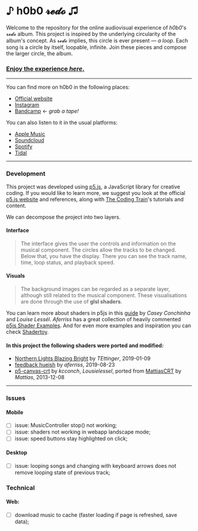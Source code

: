 # ♪ h0b0 𝓻𝓮𝓭𝓸 ♫

Welcome to the repository for the online audiovisual experience of *h0b0*'s 𝓻𝓮𝓭𝓸 album. This project is inspired by the underlying circularity of the album's concept. As 𝓻𝓮𝓭𝓸 implies, this circle is ever present — *a loop*. Each song is a circle by itself, loopable, infinite. Join these pieces and compose the larger circle, the album.

### [Enjoy the experience *here*.](https://redo.h0b0.me)

---

You can find more on h0b0 in the following places:
- [Official website](https://h0b0.me)
- [Instagram](https://www.instagram.com/h0b0.o/)
- [Bandcamp](https://h0b0.bandcamp.com/) ← *grab a tape!*

You can also listen to it in the usual platforms:
- [Apple Music](https://music.apple.com/pt/artist/h0b0/1527390265)
- [Soundcloud](https://soundcloud.com/h0b0-music)
- [Spotify](https://open.spotify.com/artist/6UGDB3kkXgSU4xIM4bqEbJ?si=dUcpNSEQQ9OMOtVn29VvMw)
- [Tidal](https://listen.tidal.com/artist/20839036)

---

### Development

This project was developed using [p5.js](https://p5js.org/), a JavaScript library for creative coding. If you would like to learn more, we suggest you look at the official [p5.js website](https://p5js.org/) and references, along with [The Coding Train](https://thecodingtrain.com/)'s tutorials and content.

We can decompose the project into two layers.

#### Interface
> The interface gives the user the controls and information on the musical component. The circles allow the tracks to be changed. Below that, you have the display. There you can see the track name, time, loop status, and playback speed.

#### Visuals
> The background images can be regarded as a separate layer, although still related to the musical component. These visualisations are done through the use of **glsl shaders**.

You can learn more about shaders in p5js in this [guide](https://itp-xstory.github.io/p5js-shaders/#/) by *Casey Conchinha* and *Louise Lessél*. *Aferriss* has a great collection of heavily commented [p5js Shader Examples](https://github.com/aferriss/p5jsShaderExamples). And for even more examples and inspiration you can check [Shadertoy](https://www.shadertoy.com/).

#### In this project the following shaders were ported and modified:
- [Northern Lights Blazing Bright](https://www.shadertoy.com/view/wdf3Rf) by *TEttinger*, 2019-01-09
- [feedback hueish](https://www.shadertoy.com/view/ttSXzc) by *aferriss*, 2019-08-23
- [p5-canvas-crt](https://glitch.com/~p5-canvas-crt) by *kcconch*, *Lousielessel*, ported from [MattiasCRT](https://www.shadertoy.com/view/Ms23DR) by *Mattias*, 2013-12-08

---

### Issues
#### Mobile
- [ ] issue: MusicController stop() not working;
- [ ] issue: shaders not working in webapp landscape mode;
- [ ] issue: speed buttons stay highlighted on click;

#### Desktop
- [ ] issue: looping songs and changing with keyboard arrows does not remove looping state of previous track;

### Technical
#### Web:
- [ ] download music to cache (faster loading if page is refreshed, save data);
